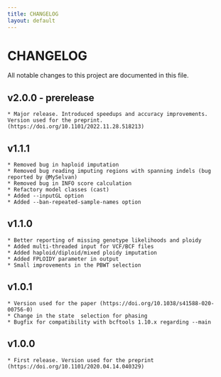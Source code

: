 ```yaml
---
title: CHANGELOG
layout: default
---
```


# CHANGELOG

All notable changes to this project are documented in this file.

## v2.0.0 - prerelease
	* Major release. Introduced speedups and accuracy improvements. Version used for the preprint. (https://doi.org/10.1101/2022.11.28.518213)

## v1.1.1
	* Removed bug in haploid imputation
	* Removed bug reading imputing regions with spanning indels (bug reported by @MySelvan)
	* Removed bug in INFO score calculation
	* Refactory model classes (cast)
	* Added --inputGL option
	* Added --ban-repeated-sample-names option

## v1.1.0
	* Better reporting of missing genotype likelihoods and ploidy
	* Added multi-threaded input for VCF/BCF files
	* Added haploid/diploid/mixed ploidy imputation
	* Added FPLOIDY parameter in output
	* Small improvements in the PBWT selection

## v1.0.1
	* Version used for the paper (https://doi.org/10.1038/s41588-020-00756-0)
	* Change in the state  selection for phasing
	* Bugfix for compatibility with bcftools 1.10.x regarding --main

## v1.0.0
	* First release. Version used for the preprint (https://doi.org/10.1101/2020.04.14.040329)
